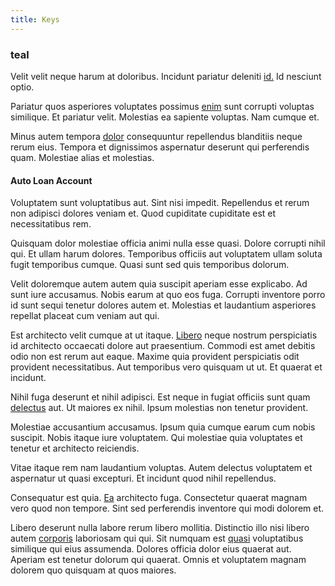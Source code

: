```yaml
---
title: Keys
---
```


### teal

Velit velit neque harum at doloribus. Incidunt pariatur deleniti [id.](/quas/profit_focused.md) Id nesciunt optio.

Pariatur quos asperiores voluptates possimus [enim](/facere/temporibus/tasty_frozen_salad_security.md) sunt corrupti voluptas similique. Et pariatur velit. Molestias ea sapiente voluptas. Nam cumque et.

Minus autem tempora [dolor](/eos/est/multi_tasking_engage_communications.md) consequuntur repellendus blanditiis neque rerum eius. Tempora et dignissimos aspernatur deserunt qui perferendis quam. Molestiae alias et molestias.

#### Auto Loan Account

Voluptatem sunt voluptatibus aut. Sint nisi impedit. Repellendus et rerum non adipisci dolores veniam et. Quod cupiditate cupiditate est et necessitatibus rem.

Quisquam dolor molestiae officia animi nulla esse quasi. Dolore corrupti nihil qui. Et ullam harum dolores. Temporibus officiis aut voluptatem ullam soluta fugit temporibus cumque. Quasi sunt sed quis temporibus dolorum.

Velit doloremque autem autem quia suscipit aperiam esse explicabo. Ad sunt iure accusamus. Nobis earum at quo eos fuga. Corrupti inventore porro id sunt sequi tenetur dolores autem et. Molestias et laudantium asperiores repellat placeat cum veniam aut qui.

Est architecto velit cumque at ut itaque. [Libero](/facere/temporibus/savings_account.md) neque nostrum perspiciatis id architecto occaecati dolore aut praesentium. Commodi est amet debitis odio non est rerum aut eaque. Maxime quia provident perspiciatis odit provident necessitatibus. Aut temporibus vero quisquam ut ut. Et quaerat et incidunt.

Nihil fuga deserunt et nihil adipisci. Est neque in fugiat officiis sunt quam [delectus](/facere/temporibus/consequatur/cross_platform_indiana_flexibility.md) aut. Ut maiores ex nihil. Ipsum molestias non tenetur provident.

Molestiae accusantium accusamus. Ipsum quia cumque earum cum nobis suscipit. Nobis itaque iure voluptatem. Qui molestiae quia voluptates et tenetur et architecto reiciendis.

Vitae itaque rem nam laudantium voluptas. Autem delectus voluptatem et aspernatur ut quasi excepturi. Et incidunt quod nihil repellendus.

Consequatur est quia. [Ea](/earum/et/personal_loan_account.md) architecto fuga. Consectetur quaerat magnam vero quod non tempore. Sint sed perferendis inventore qui modi dolorem et.

Libero deserunt nulla labore rerum libero mollitia. Distinctio illo nisi libero autem [corporis](/facere/temporibus/savings_account.md) laboriosam qui qui. Sit numquam est [quasi](/facere/temporibus/possimus/protocol.md) voluptatibus similique qui eius assumenda. Dolores officia dolor eius quaerat aut. Aperiam est tenetur dolorum qui quaerat. Omnis et voluptatem magnam dolorem quo quisquam at quos maiores.
